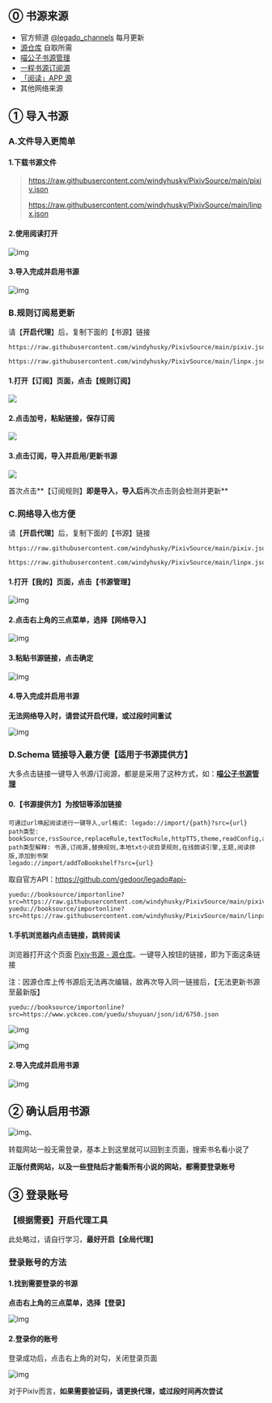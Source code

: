 ## ⓪ 书源来源

- 官方频道 [@legado_channels](https://t.me/legado_channels) 每月更新
- [源仓库](https://www.yckceo.com/home/index/index.html) 自取所需
- [喵公子书源管理](http://yuedu.miaogongzi.net/gx.html)
- [一程书源订阅源](https://code.gitlink.org.cn/yi-c/yd/)
- [「阅读」APP 源](https://legado.aoaostar.com/)  
- 其他网络来源

## ① 导入书源

### A.文件导入更简单

#### 1.下载书源文件

> https://raw.githubusercontent.com/windyhusky/PixivSource/main/pixiv.json
>
> https://raw.githubusercontent.com/windyhusky/PixivSource/main/linpx.json


#### 2.使用阅读打开

![img](https://telegra.ph/file/d4eb75fe6d8cfc4d434c1.png)

#### 3.导入完成并启用书源

![img](https://telegra.ph/file/bb3c9457f21b4be72f878.png)



### B.规则订阅易更新

请【**开启代理**】后，复制下面的【书源】链接

```
https://raw.githubusercontent.com/windyhusky/PixivSource/main/pixiv.json

https://raw.githubusercontent.com/windyhusky/PixivSource/main/linpx.json
```

#### 1.打开【订阅】页面，点击【规则订阅】

![](https://telegra.ph/file/3de9a614dd7128ff2f115.png)

#### 2.点击加号，粘贴链接，保存订阅

![](https://telegra.ph/file/38ff9d3b03d7b1720cfbd.png)

#### 3.点击订阅，导入并启用/更新书源

![](https://telegra.ph/file/5b1f7b3d0cc5564b6080a.png)

首次点击**【订阅规则】**即是导入，导入后**再次点击则会检测并更新**



### C.网络导入也方便

请【**开启代理**】后，复制下面的【书源】链接

```
https://raw.githubusercontent.com/windyhusky/PixivSource/main/pixiv.json

https://raw.githubusercontent.com/windyhusky/PixivSource/main/linpx.json
```

#### 1.打开【我的】页面，点击【书源管理】

![img](https://telegra.ph/file/d07ec9ee37e2c47fc0ebc.png)

#### 2.点击右上角的三点菜单，选择【网络导入】

![img](https://telegra.ph/file/34efbe9aaa606cc494ee9.png)

#### 3.粘贴书源链接，点击确定

![img](https://telegra.ph/file/3e2e96313db44315574da.png)

#### 4.导入完成并启用书源

**无法网络导入时，请尝试开启代理，或过段时间重试**

![img](https://telegra.ph/file/31a6d4be7e497ab6b01ce.png)



### D.Schema 链接导入最方便【适用于书源提供方】

大多点击链接一键导入书源/订阅源，都是是采用了这种方式，如：**[喵公子书源管理](http://yuedu.miaogongzi.net/gx.html)**

#### 0.【书源提供方】为按钮等添加链接

```
可通过url唤起阅读进行一键导入,url格式: legado://import/{path}?src={url}
path类型: bookSource,rssSource,replaceRule,textTocRule,httpTTS,theme,readConfig,addToBookshelf
path类型解释: 书源,订阅源,替换规则,本地txt小说目录规则,在线朗读引擎,主题,阅读排版,添加到书架
legado://import/addToBookshelf?src={url}
```
取自官方API：https://github.com/gedoor/legado#api-


```
yuedu://booksource/importonline?src=https://raw.githubusercontent.com/windyhusky/PixivSource/main/pixiv.json
yuedu://booksource/importonline?src=https://raw.githubusercontent.com/windyhusky/PixivSource/main/linpx.json
```



#### 1.手机浏览器内点击链接，跳转阅读

浏览器打开这个页面 [Pixiv书源 - 源仓库](https://www.yckceo.com/yuedu/shuyuan/yuan/id/6750.html)。一键导入按钮的链接，即为下面这条链接

注：因源仓库上传书源后无法再次编辑，故再次导入同一链接后，【无法更新书源至最新版】

```
yuedu://booksource/importonline?src=https://www.yckceo.com/yuedu/shuyuan/json/id/6750.json
```
![img](https://telegra.ph/file/d4eb75fe6d8cfc4d434c1.png)

![img](https://github.com/gedoor/gedoor.github.io/blob/master/static/img/legado/%E9%98%85%E8%AF%BB%E7%AE%80%E4%BB%8B2.jpg)
#### 2.导入完成并启用书源

![img](https://telegra.ph/file/bb3c9457f21b4be72f878.png)



## ② 确认启用书源

![img](https://telegra.ph/file/7b866f92fa9b556818206.png)、

转载网站一般无需登录，基本上到这里就可以回到主页面，搜索书名看小说了

**正版付费网站，以及一些登陆后才能看所有小说的网站，都需要登录账号**



## ③ 登录账号

### 【根据需要】开启代理工具

此处略过，请自行学习，**最好开启【全局代理】**

### 登录账号的方法

#### 1.找到需要登录的书源

**点击右上角的三点菜单，选择【登录】**

![img](https://telegra.ph/file/c50639ef1fe61778033ff.png)


#### 2.登录你的账号

登录成功后，点击右上角的对勾，关闭登录页面

![img](https://telegra.ph/file/477498dc3c3cf229981d0.png)

对于Pixiv而言，**如果需要验证码，请更换代理，或过段时间再次尝试**

